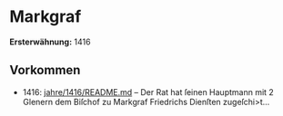 # Markgraf

**Ersterwähnung:** 1416

## Vorkommen
- 1416: [jahre/1416/README.md](../jahre/1416/README.md) – Der Rat hat ſeinen Hauptmann mit 2 Glenern dem
Biſchof zu Markgraf Friedrichs Dienſten zugeſchi>t...
